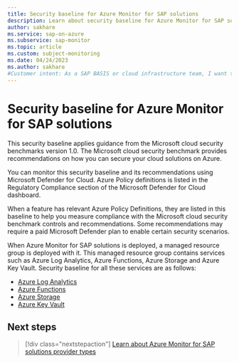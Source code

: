 ```yaml
---
title: Security baseline for Azure Monitor for SAP solutions
description: Learn about security baseline for Azure Monitor for SAP solutions
author: sakhare
ms.service: sap-on-azure
ms.subservice: sap-monitor
ms.topic: article
ms.custom: subject-monitoring
ms.date: 04/24/2023
ms.author: sakhare
#Customer intent: As a SAP BASIS or cloud infrastructure team, I want to learn about security baseline provided by Azure Monitor for SAP solutions.
---
```


# Security baseline for Azure Monitor for SAP solutions

This security baseline applies guidance from the Microsoft cloud security benchmarks version 1.0. The Microsoft cloud security benchmark provides recommendations on how you can secure your cloud solutions on Azure. 

You can monitor this security baseline and its recommendations using Microsoft Defender for Cloud. Azure Policy definitions is listed in the Regulatory Compliance section of the Microsoft Defender for Cloud dashboard.

When a feature has relevant Azure Policy Definitions, they are listed in this baseline to help you measure compliance with the Microsoft cloud security benchmark controls and recommendations. Some recommendations may require a paid Microsoft Defender plan to enable certain security scenarios.

When Azure Monitor for SAP solutions is deployed, a managed resource group is deployed with it. 
This managed resource group contains services such as Azure Log Analytics, Azure Functions, Azure Storage and Azure Key Vault. 
Security baseline for all these services are as follows:

- [Azure Log Analytics](/security/benchmark/azure/baselines/azure-monitor-security-baseline)
- [Azure Functions](/security/benchmark/azure/baselines/functions-security-baseline)
- [Azure Storage](/security/benchmark/azure/baselines/storage-security-baseline)
- [Azure Key Vault](/security/benchmark/azure/baselines/key-vault-security-baseline)


## Next steps

> [!div class="nextstepaction"]
> [Learn about Azure Monitor for SAP solutions provider types](providers.md)
